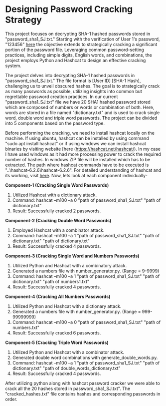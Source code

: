 # Designing Password Cracking Strategy

This project focuses on decrypting SHA-1 hashed passwords stored in "password_sha1_SJ.txt." Starting with the verification of User 1's password, "123456" [here](sha1-online.com) the objective extends to strategically cracking a significant portion of the password file. Leveraging common password-setting practices, including simple digits, English words, and combinations, the project employs Python and Hashcat to design an effective cracking system.

The project delves into decrypting SHA-1 hashed passwords in "password_sha1_SJ.txt." The file format is [User ID] [SHA-1 Hash], challenging us to unveil obscured hashes. The goal is to strategically crack as many passwords as possible, utilizing insights into common but regrettable password creation practices. In our current "password_sha1_SJ.txt" file we have 20 SHA1 hashed password stored which are composed of numbers or words or combination of both. Here, words are stored in a file named "dictionary.txt" and is used to crack single word, double word and triple word passwords. The project can be divided into 5 components based on the password type.

Before performing the cracking, we need to install hashcat locally on the machine. If using ubuntu, hashcat can be installed by using command "sudo apt install hashcat" or if using windows we can install hashcat binaries by visiting website [here (https://hashcat.net/hashcat/). In my case I have used windows as it had more processing power to crack the required number of hashes. In windows ZIP file will be installed which has to be extracted. The path where hashcat commands have to be executed is "..\hashcat-6.2.6\hashcat-6.2.6". For detailed understanding of hashcat and its working, visit [here](https://hashcat.net/wiki/). Now, lets look at each component individually- 

**Component-1 (Cracking Single Word Passwords)**

1. Utilized Hashcat with a dictionary attack.
2. Command: hashcat –m100 –a 0 "path of password_sha1_SJ.txt" "path of dictionary.txt"
3. Result: Successfully cracked 2 passwords.

**Component-2 (Cracking Double Word Passwords)**

1. Employed Hashcat with a combinator attack.
2. Command: hashcat –m100 –a 1 "path of password_sha1_SJ.txt" "path of dictionary.txt" "path of dictionary.txt"
3. Result: Successfully cracked 4 passwords.


**Component-3 (Cracking Single Word and Numbers Passwords)**

1. Utilized Python and Hashcat with a combinatory attack.
2. Generated a numbers file with number_generator.py. (Range = 9-9999)
3. Command: hashcat –m100 –a 1 "path of password_sha1_SJ.txt" "path of dictionary.txt" "path of numbers1.txt"
4. Result: Successfully cracked 4 passwords.

**Component-4 (Cracking All Numbers Passwords)**

1. Utilized Python and Hashcat with a dictionary attack.
2. Generated a numbers file with number_generator.py. (Range = 999-99999999)
3. Command: hashcat –m100 –a 0 "path of password_sha1_SJ.txt" "path of numbers.txt"
4. Result: Successfully cracked 6 passwords.

**Component-5 (Cracking Triple Word Passwords)**

1. Utilized Python and Hashcat with a combinator attack.
2. Generated double word combinations with generate_double_words.py.
3. Command: hashcat –m100 –a 1 "path of password_sha1_SJ.txt" "path of dictionary.txt" "path of double_words_dictionary.txt"
4. Result: Successfully cracked 4 passwords.

After utilizing python along with hashcat password cracker we were able to crack all the 20 hashes stored in password_sha1_SJ.txt". The "cracked_hashes.txt" file contains hashes and corresponding passwords in order.
 
